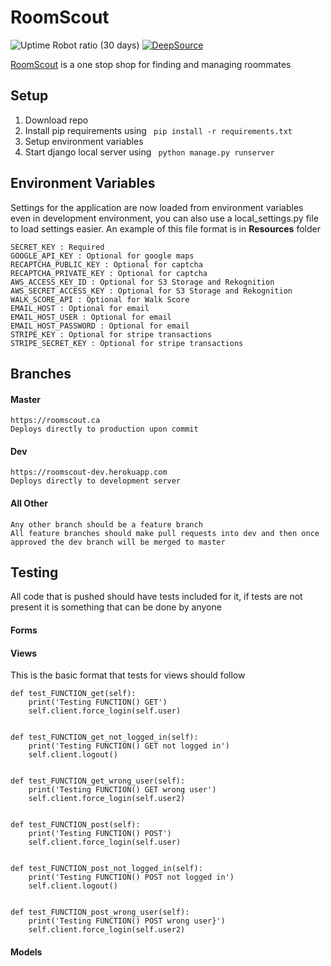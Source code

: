 # RoomScout
![Uptime Robot ratio (30 days)](https://img.shields.io/uptimerobot/ratio/m784203990-c834dc98966ff65040c545a5)
[![DeepSource](https://static.deepsource.io/deepsource-badge-light-mini.svg)](https://deepsource.io/gh/xNovax/RoomScout/?ref=repository-badge)

[RoomScout](https://www.roomscout.ca) is a one stop shop for finding and managing roommates


## Setup
1. Download repo
2. Install pip requirements using ``` pip install -r requirements.txt```
3. Setup environment variables
4. Start django local server using ``` python manage.py runserver```

## Environment Variables
Settings for the application are now loaded from environment variables even in development environment, you can also use a local_settings.py file to load settings easier.
An example of this file format is in __Resources__ folder
```
SECRET_KEY : Required
GOOGLE_API_KEY : Optional for google maps
RECAPTCHA_PUBLIC_KEY : Optional for captcha
RECAPTCHA_PRIVATE_KEY : Optional for captcha
AWS_ACCESS_KEY_ID : Optional for S3 Storage and Rekognition
AWS_SECRET_ACCESS_KEY : Optional for S3 Storage and Rekognition
WALK_SCORE_API : Optional for Walk Score
EMAIL_HOST : Optional for email
EMAIL_HOST_USER : Optional for email
EMAIL_HOST_PASSWORD : Optional for email
STRIPE_KEY : Optional for stripe transactions
STRIPE_SECRET_KEY : Optional for stripe transactions

```
    
## Branches
#### Master
    https://roomscout.ca
    Deploys directly to production upon commit
#### Dev
    https://roomscout-dev.herokuapp.com
    Deploys directly to development server

#### All Other
    Any other branch should be a feature branch
    All feature branches should make pull requests into dev and then once approved the dev branch will be merged to master
    
## Testing
All code that is pushed should have tests included for it, if tests are not present it is something that can be done by anyone
#### Forms


#### Views
This is the basic format that tests for views should follow

```
def test_FUNCTION_get(self):
	print('Testing FUNCTION() GET')
	self.client.force_login(self.user)


def test_FUNCTION_get_not_logged_in(self):
	print('Testing FUNCTION() GET not logged in')
	self.client.logout()


def test_FUNCTION_get_wrong_user(self):
	print('Testing FUNCTION() GET wrong user')
	self.client.force_login(self.user2)


def test_FUNCTION_post(self):
	print('Testing FUNCTION() POST')
	self.client.force_login(self.user)


def test_FUNCTION_post_not_logged_in(self):
	print('Testing FUNCTION() POST not logged in')
	self.client.logout()


def test_FUNCTION_post_wrong_user(self):
	print('Testing FUNCTION() POST wrong user}')
	self.client.force_login(self.user2)
```
#### Models


